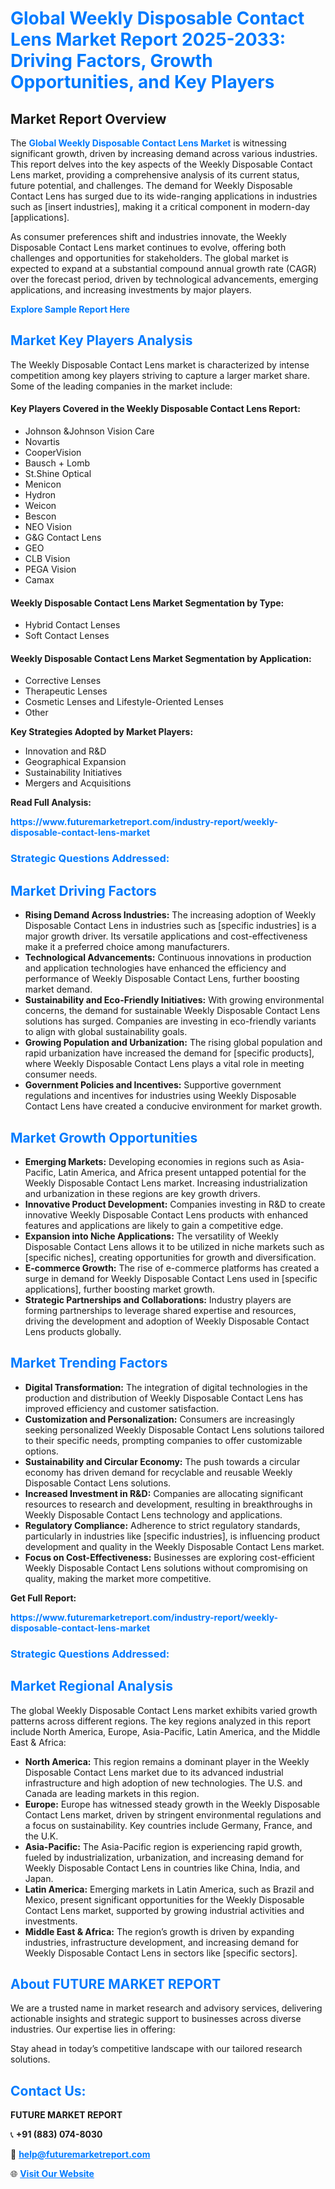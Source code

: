 <h1 style="color: #007BFF;">Global Weekly Disposable Contact Lens Market Report 2025-2033: Driving Factors, Growth Opportunities, and Key Players</h1>

<section id="overview">
<h2>Market Report Overview</h2>
<p>The <a href="https://www.futuremarketreport.com/industry-report/weekly-disposable-contact-lens-market" style="color: #007BFF; text-decoration: none;"><strong>Global Weekly Disposable Contact Lens Market</strong></a> is witnessing significant growth, driven by increasing demand across various industries. This report delves into the key aspects of the Weekly Disposable Contact Lens market, providing a comprehensive analysis of its current status, future potential, and challenges. The demand for Weekly Disposable Contact Lens has surged due to its wide-ranging applications in industries such as [insert industries], making it a critical component in modern-day [applications].</p>
<p>As consumer preferences shift and industries innovate, the Weekly Disposable Contact Lens market continues to evolve, offering both challenges and opportunities for stakeholders. The global market is expected to expand at a substantial compound annual growth rate (CAGR) over the forecast period, driven by technological advancements, emerging applications, and increasing investments by major players.</p>
</section>

<section id="overview">
<p><a href="https://www.futuremarketreport.com/request-sample/reportId=105470" style="color: #007BFF; text-decoration: none;"><strong>Explore Sample Report Here</strong></a></p>
</section>

<section id="key-players">
<h2 style="color: #007BFF;">Market Key Players Analysis</h2>
<p>The Weekly Disposable Contact Lens market is characterized by intense competition among key players striving to capture a larger market share. Some of the leading companies in the market include:</p>
<h4>Key Players Covered in the Weekly Disposable Contact Lens Report:</h4>
<ul><li>Johnson &amp;Johnson Vision Care</li><li>Novartis</li><li>CooperVision</li><li>Bausch + Lomb</li><li>St.Shine Optical</li><li>Menicon</li><li>Hydron</li><li>Weicon</li><li>Bescon</li><li>NEO Vision</li><li>G&amp;G Contact Lens</li><li>GEO</li><li>CLB Vision</li><li>PEGA Vision</li><li>Camax</li></ul>
<h4>Weekly Disposable Contact Lens Market Segmentation by Type:</h4>
<ul><li>Hybrid Contact Lenses</li><li>Soft Contact Lenses</li></ul>

<h4>Weekly Disposable Contact Lens Market Segmentation by Application:</h4>
<ul><li>Corrective Lenses</li><li>Therapeutic Lenses</li><li>Cosmetic Lenses and Lifestyle-Oriented Lenses</li><li>Other</li></ul>
<p><strong>Key Strategies Adopted by Market Players:</strong></p>
<ul>
<li>Innovation and R&D</li>
<li>Geographical Expansion</li>
<li>Sustainability Initiatives</li>
<li>Mergers and Acquisitions</li>
</ul>
</section>

<section>
<p><strong>Read Full Analysis: </strong></p><a href="https://www.futuremarketreport.com/industry-report/weekly-disposable-contact-lens-market" style="color: #007BFF; text-decoration: none;"><strong>https://www.futuremarketreport.com/industry-report/weekly-disposable-contact-lens-market</strong></a>
<h3 style="color: #007BFF;">Strategic Questions Addressed:</h3>
</section>

<section id="driving-factors">
<h2 style="color: #007BFF;">Market Driving Factors</h2>
<ul>
<li><strong>Rising Demand Across Industries:</strong> The increasing adoption of Weekly Disposable Contact Lens in industries such as [specific industries] is a major growth driver. Its versatile applications and cost-effectiveness make it a preferred choice among manufacturers.</li>
<li><strong>Technological Advancements:</strong> Continuous innovations in production and application technologies have enhanced the efficiency and performance of Weekly Disposable Contact Lens, further boosting market demand.</li>
<li><strong>Sustainability and Eco-Friendly Initiatives:</strong> With growing environmental concerns, the demand for sustainable Weekly Disposable Contact Lens solutions has surged. Companies are investing in eco-friendly variants to align with global sustainability goals.</li>
<li><strong>Growing Population and Urbanization:</strong> The rising global population and rapid urbanization have increased the demand for [specific products], where Weekly Disposable Contact Lens plays a vital role in meeting consumer needs.</li>
<li><strong>Government Policies and Incentives:</strong> Supportive government regulations and incentives for industries using Weekly Disposable Contact Lens have created a conducive environment for market growth.</li>
</ul>
</section>

<section id="growth-opportunities">
<h2 style="color: #007BFF;">Market Growth Opportunities</h2>
<ul>
<li><strong>Emerging Markets:</strong> Developing economies in regions such as Asia-Pacific, Latin America, and Africa present untapped potential for the Weekly Disposable Contact Lens market. Increasing industrialization and urbanization in these regions are key growth drivers.</li>
<li><strong>Innovative Product Development:</strong> Companies investing in R&D to create innovative Weekly Disposable Contact Lens products with enhanced features and applications are likely to gain a competitive edge.</li>
<li><strong>Expansion into Niche Applications:</strong> The versatility of Weekly Disposable Contact Lens allows it to be utilized in niche markets such as [specific niches], creating opportunities for growth and diversification.</li>
<li><strong>E-commerce Growth:</strong> The rise of e-commerce platforms has created a surge in demand for Weekly Disposable Contact Lens used in [specific applications], further boosting market growth.</li>
<li><strong>Strategic Partnerships and Collaborations:</strong> Industry players are forming partnerships to leverage shared expertise and resources, driving the development and adoption of Weekly Disposable Contact Lens products globally.</li>
</ul>
</section>

<section id="trending-factors">
<h2 style="color: #007BFF;">Market Trending Factors</h2>
<ul>
<li><strong>Digital Transformation:</strong> The integration of digital technologies in the production and distribution of Weekly Disposable Contact Lens has improved efficiency and customer satisfaction.</li>
<li><strong>Customization and Personalization:</strong> Consumers are increasingly seeking personalized Weekly Disposable Contact Lens solutions tailored to their specific needs, prompting companies to offer customizable options.</li>
<li><strong>Sustainability and Circular Economy:</strong> The push towards a circular economy has driven demand for recyclable and reusable Weekly Disposable Contact Lens solutions.</li>
<li><strong>Increased Investment in R&D:</strong> Companies are allocating significant resources to research and development, resulting in breakthroughs in Weekly Disposable Contact Lens technology and applications.</li>
<li><strong>Regulatory Compliance:</strong> Adherence to strict regulatory standards, particularly in industries like [specific industries], is influencing product development and quality in the Weekly Disposable Contact Lens market.</li>
<li><strong>Focus on Cost-Effectiveness:</strong> Businesses are exploring cost-efficient Weekly Disposable Contact Lens solutions without compromising on quality, making the market more competitive.</li>
</ul>
</section>

<section>
<p><strong>Get Full Report: </strong></p><a href="https://www.futuremarketreport.com/industry-report/weekly-disposable-contact-lens-market" style="color: #007BFF; text-decoration: none;"><strong>https://www.futuremarketreport.com/industry-report/weekly-disposable-contact-lens-market</strong></a>
<h3 style="color: #007BFF;">Strategic Questions Addressed:</h3>
</section>


<section id="regional-analysis">
<h2 style="color: #007BFF;">Market Regional Analysis</h2>
<p>The global Weekly Disposable Contact Lens market exhibits varied growth patterns across different regions. The key regions analyzed in this report include North America, Europe, Asia-Pacific, Latin America, and the Middle East & Africa:</p>
<ul>
<li><strong>North America:</strong> This region remains a dominant player in the Weekly Disposable Contact Lens market due to its advanced industrial infrastructure and high adoption of new technologies. The U.S. and Canada are leading markets in this region.</li>
<li><strong>Europe:</strong> Europe has witnessed steady growth in the Weekly Disposable Contact Lens market, driven by stringent environmental regulations and a focus on sustainability. Key countries include Germany, France, and the U.K.</li>
<li><strong>Asia-Pacific:</strong> The Asia-Pacific region is experiencing rapid growth, fueled by industrialization, urbanization, and increasing demand for Weekly Disposable Contact Lens in countries like China, India, and Japan.</li>
<li><strong>Latin America:</strong> Emerging markets in Latin America, such as Brazil and Mexico, present significant opportunities for the Weekly Disposable Contact Lens market, supported by growing industrial activities and investments.</li>
<li><strong>Middle East & Africa:</strong> The region’s growth is driven by expanding industries, infrastructure development, and increasing demand for Weekly Disposable Contact Lens in sectors like [specific sectors].</li>
</ul>
</section>

<footer>
<h2 style="color: #007BFF;">About FUTURE MARKET REPORT</h2>
<p>We are a trusted name in market research and advisory services, delivering actionable insights and strategic support to businesses across diverse industries. Our expertise lies in offering:</p>

<p>Stay ahead in today’s competitive landscape with our tailored research solutions.</p>

<h2 style="color: #007BFF;">Contact Us:</h2>
<p><strong>FUTURE MARKET REPORT</strong></p>
<p>📞 <strong>+91 (883) 074-8030</strong></p>
<p>📧 <strong><a href="mailto:help@futuremarketreport.com" style="color: #007BFF;">help@futuremarketreport.com</a></strong></p>
<p>🌐 <strong><a href="https://www.futuremarketreport.com/" style="color: #007BFF;">Visit Our Website</a></strong></p>
</footer>